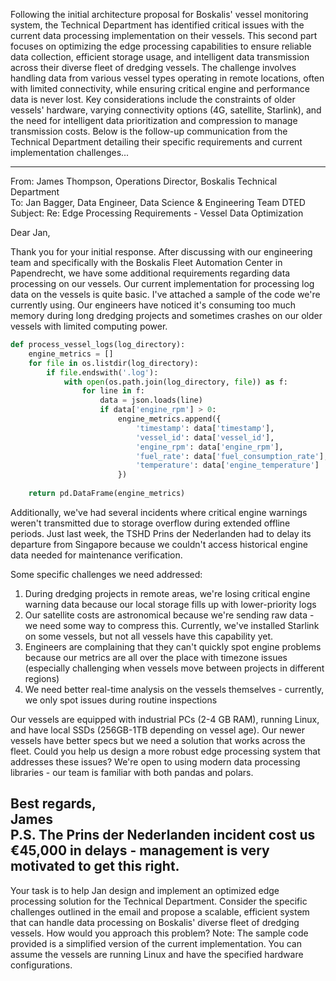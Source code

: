 Following the initial architecture proposal for Boskalis' vessel monitoring system, the Technical Department has identified critical issues with the current data processing implementation on their vessels. This second part focuses on optimizing the edge processing capabilities to ensure reliable data collection, efficient storage usage, and intelligent data transmission across their diverse fleet of dredging vessels.
The challenge involves handling data from various vessel types operating in remote locations, often with limited connectivity, while ensuring critical engine and performance data is never lost. Key considerations include the constraints of older vessels' hardware, varying connectivity options (4G, satellite, Starlink), and the need for intelligent data prioritization and compression to manage transmission costs.
Below is the follow-up communication from the Technical Department detailing their specific requirements and current implementation challenges...

---
From: James Thompson, Operations Director, Boskalis Technical Department  
To: Jan Bagger, Data Engineer, Data Science & Engineering Team DTED  
Subject: Re: Edge Processing Requirements - Vessel Data Optimization  

Dear Jan,  

Thank you for your initial response. After discussing with our engineering team and specifically with the Boskalis Fleet Automation Center in Papendrecht, we have some additional requirements regarding data processing on our vessels.
Our current implementation for processing log data on the vessels is quite basic. I've attached a sample of the code we're currently using. Our engineers have noticed it's consuming too much memory during long dredging projects and sometimes crashes on our older vessels with limited computing power.

```python
def process_vessel_logs(log_directory):
    engine_metrics = []
    for file in os.listdir(log_directory):
        if file.endswith('.log'):
            with open(os.path.join(log_directory, file)) as f:
                for line in f:
                    data = json.loads(line)
                    if data['engine_rpm'] > 0:
                        engine_metrics.append({
                            'timestamp': data['timestamp'],
                            'vessel_id': data['vessel_id'],
                            'engine_rpm': data['engine_rpm'],
                            'fuel_rate': data['fuel_consumption_rate'],
                            'temperature': data['engine_temperature']
                        })
    
    return pd.DataFrame(engine_metrics)
```

Additionally, we've had several incidents where critical engine warnings weren't transmitted due to storage overflow during extended offline periods. Just last week, the TSHD Prins der Nederlanden had to delay its departure from Singapore because we couldn't access historical engine data needed for maintenance verification.

Some specific challenges we need addressed:
1. During dredging projects in remote areas, we're losing critical engine warning data because our local storage fills up with lower-priority logs
2. Our satellite costs are astronomical because we're sending raw data - we need some way to compress this. Currently, we've installed Starlink on some vessels, but not all vessels have this capability yet.
3. Engineers are complaining that they can't quickly spot engine problems because our metrics are all over the place with timezone issues (especially challenging when vessels move between projects in different regions)
4. We need better real-time analysis on the vessels themselves - currently, we only spot issues during routine inspections

Our vessels are equipped with industrial PCs (2-4 GB RAM), running Linux, and have local SSDs (256GB-1TB depending on vessel age). Our newer vessels have better specs but we need a solution that works across the fleet.
Could you help us design a more robust edge processing system that addresses these issues? We're open to using modern data processing libraries - our team is familiar with both pandas and polars.

Best regards,  
James  
P.S. The Prins der Nederlanden incident cost us €45,000 in delays - management is very motivated to get this right.
---

Your task is to help Jan design and implement an optimized edge processing solution for the Technical Department. Consider the specific challenges outlined in the email and propose a scalable, efficient system that can handle data processing on Boskalis' diverse fleet of dredging vessels. How would you approach this problem?
Note: The sample code provided is a simplified version of the current implementation. You can assume the vessels are running Linux and have the specified hardware configurations.
